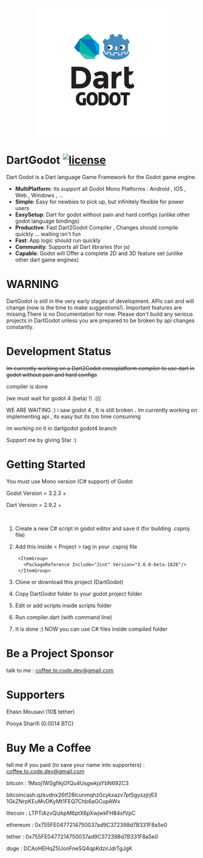 <p align="center">
  <img src="/logo.png" width="350" height="350" alt="DartGodot logo"/>
</p>

# DartGodot [![license](https://img.shields.io/badge/license-MIT-blue.svg)](https://github.com/mahdisml/DartGodot/blob/master/LICENSE)

Dart Godot is a Dart language Game Framework for the Godot game engine.

* **MultiPlatform**: Its support all Godot Mono Platforms : Android , IOS , Web , Windows , ...
* **Simple**: Easy for newbies to pick up, but infinitely flexible for power users
* **EasySetup**: Dart for godot without pain and hard configs (unlike other godot language bindings)
* **Productive**: Fast Dart2Godot Compiler , Changes should compile quickly ... waiting isn't fun
* **Fast**: App logic should run quickly
* **Community**: Supports all Dart libraries (for js)
* **Capable**: Godot will Offer a complete 2D and 3D feature set (unlike other dart game engines)


# WARNING

DartGodot is still in the very early stages of development. APIs can and will change (now is the time to make suggestions!). Important features are missing.There is no Documentation for now. Please don't build any serious projects in DartGodot unless you are prepared to be broken by api changes constantly.

# Development Status
<del>
Im currently working on a Dart2Godot crossplatform compiler to use dart in godot without pain and hard configs
</del>

compiler is done

(we must wait for godot 4 (beta) !) :(((

WE ARE WAITING :) i saw godot 4 , It is still broken ،
Im currently working on implementing api , its easy but its too time consuming

im working on it in dartgodot godot4 branch

Support me by giving Star :)

# Getting Started
You must use Mono version (C# support) of Godot 

Godot Version = 3.2.3 +

Dart Version = 2.9.2 +

<br/>

1. Create a new C# script in godot editor and save it (for building .csproj file)
2. Add this inside < Project > tag in your .csproj file

        <ItemGroup>
          <PackageReference Include="Jint" Version="3.0.0-beta-1828"/>
        </ItemGroup>
3. Clone or download this project (DartGodot)
4. Copy DartGodot folder to your godot project folder
5. Edit or add scripts inside scripts folder
6. Run compiler.dart (with command line)
7. It is done :) NOW you can use C# files inside compiled folder
        

# Be a Project Sponsor

talk to me : coffee.to.code.dev@gmail.com

# Supporters

Ehasn Mousavi (10$ tether)

Pooya Sharifi (0.0014 BTC)

# Buy Me a Coffee

tell me if you paid (to save your name into supporters) : coffee.to.code.dev@gmail.com

bitcoin : 1Msoj1WSgfikjGfQu4UsgwkjsYbN692C3

bitcoincash:qzkvdnx26tf28lcunmqhz0cykxazv7pt5gyszjrj63
1GkZNrpKEuMvDKyMt1FEQ7Chb6aGCupAWx

litecoin : LTPTiAzvQizkpM6ptX6pXwjwkFH84sfVpC

ethereum : 0x755FE0477214750037ad9C372398d7B331F8a5e0

tether : 0x755FE0477214750037ad9C372398d7B331F8a5e0

doge : DCAoHEHqZ5UonFneSQ4qpKdzirJdrTgJgK
